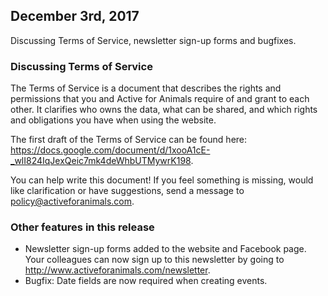 ## December 3rd, 2017

Discussing Terms of Service, newsletter sign-up forms and bugfixes.

### Discussing Terms of Service

The Terms of Service is a document that describes the rights and permissions
that you and Active for Animals require of and grant to each other. It
clarifies who owns the data, what can be shared, and which rights and
obligations you have when using the website.

The first draft of the Terms of Service can be found here:
https://docs.google.com/document/d/1xooA1cE-_wlI824IqJexQeic7mk4deWhbUTMywrK198.

You can help write this document! If you feel something is missing, would like
clarification or have suggestions, send a message to
policy@activeforanimals.com.

### Other features in this release

- Newsletter sign-up forms added to the website and Facebook page. Your
colleagues can now sign up to this newsletter by going to
http://www.activeforanimals.com/newsletter.
- Bugfix: Date fields are now required when creating events.


